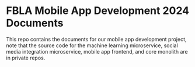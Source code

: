 # FBLA Mobile App Development 2024 Documents

This repo contains the documents for our mobile app development project, note that the source code for the machine learning microservice, social media integration microservice, mobile app frontend, and core monolith are in private repos.


